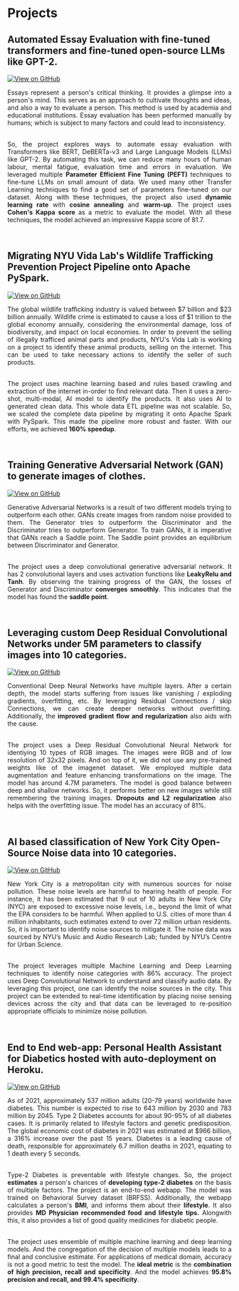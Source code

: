 # Projects


## Automated Essay Evaluation with fine-tuned transformers and fine-tuned open-source LLMs like GPT-2.
[![View on GitHub](https://img.shields.io/badge/GitHub-View_on_GitHub-blue?logo=GitHub)](https://github.com/Nightshade14/Fined-tuned-LLM-like-GPT2-and-Transformers-based-Automated-Essay-Evaluation)

<div style="text-align: justify">Essays represent a person's critical thinking. It provides a glimpse into a person's mind. This serves as an approach to cultivate thoughts and ideas, and also a way to evaluate a person. This method is used by academia and educational institutions. Essay evaluation has been performed manually by humans; which is subject to many factors and could lead to inconsistency.<br><br>

So, the project explores ways to automate essay evaluation with Transformers like BERT, DeBERTa-v3 and Large Language Models (LLMs) like GPT-2. By automating this task, we can reduce many hours of human labour, mental fatigue, evaluation time and errors in evaluation. We leveraged multiple <b>Parameter Efficient Fine Tuning (PEFT)</b> techniques to fine-tune LLMs on small amount of data. We used many other Transfer Learning techniques to find a good set of parameters fine-tuned on our dataset. Along with these techniques, the project also used <b>dynamic learning rate</b> with <b>cosine annealing</b> and <b>warm-up</b>. The project uses <b>Cohen's Kappa score</b> as a metric to evaluate the model. With all these techniques, the model achieved an impressive Kappa score of 81.7.</div><br>


## Migrating NYU Vida Lab's Wildlife Trafficking Prevention Project Pipeline onto Apache PySpark.
[![View on GitHub](https://img.shields.io/badge/GitHub-View_on_GitHub-blue?logo=GitHub)](https://github.com/Nightshade14/NYU-VIDA-Wildlife-Pipeline)

<div style="text-align: justify">The global wildlife trafficking industry is valued between $7 billion and $23 billion annually. Wildlife crime is estimated to cause a loss of $1 trillion to the global economy annually, considering the environmental damage, loss of biodiversity, and impact on local economies. In order to prevent the selling of illegally trafficed animal parts and products, NYU's Vida Lab is working on a project to identify these animal products, selling on the internet. This can be used to take necessary actions to identify the seller of such products. <br><br>

The project uses machine learning based and rules based crawling and extraction of the internet in-order to find relevant data. Then it uses a zero-shot, multi-modal, AI model to identify the products. It also uses AI to generated clean data. This whole data ETL pipeline was not scalable. So, we scaled the complete data pipeline by migrating it onto Apache Spark with PySpark. This made the pipeline more robust and faster. With our efforts, we achieved <b>160% speedup</b>.</div><br>


## Training Generative Adversarial Network (GAN) to generate images of clothes.
[![View on GitHub](https://img.shields.io/badge/GitHub-View_on_GitHub-blue?logo=GitHub)](https://github.com/Nightshade14/Training-GAN-to-generate-clothes)

<div style="text-align: justify">Generative Adversarial Networks is a result of two different models trying to outperform each other. GANs create images from random noise provided to them. The Generator tries to outperform the Discriminator and the Discriminator tries to outperform Generator. To train GANs, it is imperative that GANs reach a Saddle point. The Saddle point provides an equilibrium between Discriminator and Generator.<br><br>

The project uses a deep convolutional generative adversarial network. It has 2 convolutional layers and uses activation functions like <b>LeakyRelu and Tanh</b>. By observing the training progress of the GAN, the losses of Generator and Discriminator <b>converges smoothly</b>. This indicates that the model has found the <b>saddle point</b>.</div><br>


## Leveraging custom Deep Residual Convolutional Networks under 5M parameters to classify images into 10 categories.
[![View on GitHub](https://img.shields.io/badge/GitHub-View_on_GitHub-blue?logo=GitHub)](https://github.com/Nightshade14/Deep-Residual-Convolutional-Network)

<div style="text-align: justify">Conventional Deep Neural Networks have multiple layers. After a certain depth, the model starts suffering from issues like vanishing / exploding gradients, overfitting, etc. By leveraging Residual Connections / skip Connections, we can create deeper networks without overfitting. Additionally, the <b>improved gradient flow and regularization</b> also aids with the cause.<br><br>

The project uses a Deep Residual Convolutional Neural Network for identiying 10 types of RGB images. The images were RGB and of low resolution of 32x32 pixels. And on top of it, we did not use any pre-trained weights like of the imagenet dataset. We employed multiple data augmentation and feature enhancing transformations on the image. The model has around 4.7M parameters. The model is good balance between deep and shallow networks. So, it performs better on new images while still remembering the training images. <b>Dropouts and L2 regularization</b> also helps with the overfitting issue. The model has an accuracy of 81%. </div><br>


## AI based classification of New York City Open-Source Noise data into 10 categories. 
[![View on GitHub](https://img.shields.io/badge/GitHub-View_on_GitHub-blue?logo=GitHub)](https://github.com/Nightshade14/AI-based-identification-of-New-York-City-Open-Source-Noise-data)

<div style="text-align: justify">New York City is a metropolitan city with numerous sources for noise pollution. These noise levels are harmful to hearing health of people. For instance, it has been estimated that 9 out of 10 adults in New York City (NYC) are exposed to excessive noise levels, i.e., beyond the limit of what the EPA considers to be harmful. When applied to U.S. cities of more than 4 million inhabitants, such estimates extend to over 72 million urban residents. So, it is important to identify noise sources to mitigate it. The noise data was sourced by NYU’s Music and Audio Research Lab; funded by NYU’s Centre for Urban Science.<br><br>

The project leverages multiple Machine Learning and Deep Learning techniques to identify noise categories with 86% accuracy. The project uses Deep Convolutional Network to understand and classify audio data. By leveraging this project, one can identify the noise sources in the city. This project can be extended to real-time identification by placing noise sensing devices across the city and that data can be leveraged to re-position appropriate officials to minimize noise pollution.</div><br>


## End to End web-app: Personal Health Assistant for Diabetics hosted with auto-deployment on Heroku.
[![View on GitHub](https://img.shields.io/badge/GitHub-View_on_GitHub-blue?logo=GitHub)](https://github.com/Nightshade14/Personal-Health-Assistant-for-Diabetics)

<div style="text-align: justify">As of 2021, approximately 537 million adults (20-79 years) worldwide have diabetes. This number is expected to rise to 643 million by 2030 and 783 million by 2045. Type 2 Diabetes accounts for about 90-95% of all diabetes cases. It is primarily related to lifestyle factors and genetic predisposition. The global economic cost of diabetes in 2021 was estimated at $966 billion, a 316% increase over the past 15 years. Diabetes is a leading cause of death, responsible for approximately 6.7 million deaths in 2021, equating to 1 death every 5 seconds.<br><br>

Type-2 Diabetes is preventable with lifestyle changes. So, the project <b>estimates</b> a person's chances of <b>developing type-2 diabetes</b> on the basis of multiple factors. The project is an end-to-end webapp. The model was trained on Behavioral Survey dataset (BRFSS). Additionally, the webapp calculates a person's <b>BMI</b>, and informs them about their <b>lifestyle</b>. It also provides <b>MD Physician recommended food and lifestyle tips.</b> Alongwith this, it also provides a list of good quality medicines for diabetic people.<br><br>

The project uses ensemble of multiple machine learning and deep learning models. And the congregation of the decision of multiple models leads to a final and conclusive estimate. For applications of medical domain, accuracy is not a good metric to test the model. The <b>ideal metric</b> is the <b>combination of high precision, recall and specificity</b>. And the model achieves <b>95.8% precision and recall, and 99.4% specificity</b>.</div><br>